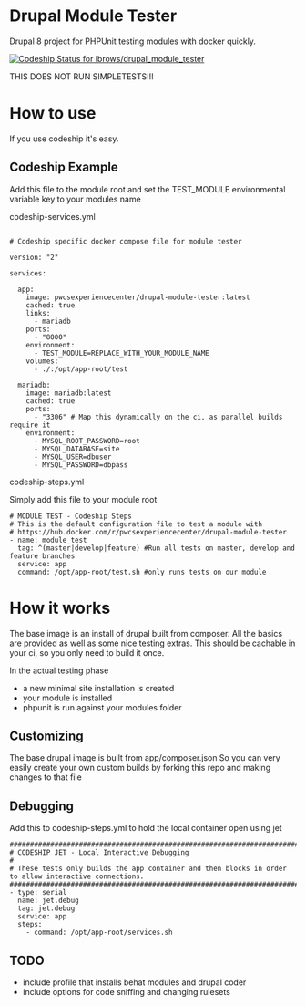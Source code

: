 # Drupal Module Tester

Drupal 8 project for PHPUnit testing modules with docker quickly.

[ ![Codeship Status for ibrows/drupal_module_tester](https://app.codeship.com/projects/4bc3b300-e670-0134-b09a-26edd27a570b/status?branch=master)](https://app.codeship.com/projects/206815)

THIS DOES NOT RUN SIMPLETESTS!!!

# How to use

If you use codeship it's easy.


## Codeship Example

Add this file to the module root and set the TEST_MODULE environmental variable key to your modules name

codeship-services.yml

```

# Codeship specific docker compose file for module tester

version: "2"

services:

  app:
    image: pwcsexperiencecenter/drupal-module-tester:latest
    cached: true
    links:
      - mariadb
    ports:
      - "8000"
    environment:
      - TEST_MODULE=REPLACE_WITH_YOUR_MODULE_NAME
    volumes:
      - ./:/opt/app-root/test

  mariadb:
    image: mariadb:latest
    cached: true
    ports:
      - "3306" # Map this dynamically on the ci, as parallel builds require it
    environment:
      - MYSQL_ROOT_PASSWORD=root
      - MYSQL_DATABASE=site
      - MYSQL_USER=dbuser
      - MYSQL_PASSWORD=dbpass
```

codeship-steps.yml

Simply add this file to your module root

```
# MODULE TEST - Codeship Steps
# This is the default configuration file to test a module with
# https://hub.docker.com/r/pwcsexperiencecenter/drupal-module-tester
- name: module_test
  tag: ^(master|develop|feature) #Run all tests on master, develop and feature branches
  service: app
  command: /opt/app-root/test.sh #only runs tests on our module
```

# How it works

The base image is an install of drupal built from composer. All the basics are provided as well as some nice testing extras.
This should be cachable in your ci, so you only need to build it once.

In the actual testing phase
* a new minimal site installation is created
* your module is installed
* phpunit is run against your modules folder

## Customizing

The base drupal image is built from app/composer.json
So you can very easily create your own custom builds by forking this repo and making changes to that file

## Debugging

Add this to codeship-steps.yml to hold the local container open using jet

```
########################################################################################################################
# CODESHIP JET - Local Interactive Debugging
#
# These tests only builds the app container and then blocks in order to allow interactive connections.
########################################################################################################################
- type: serial
  name: jet.debug
  tag: jet.debug
  service: app
  steps:
    - command: /opt/app-root/services.sh
 ```

## TODO

* include profile that installs behat modules and drupal coder
* include options for code sniffing and changing rulesets